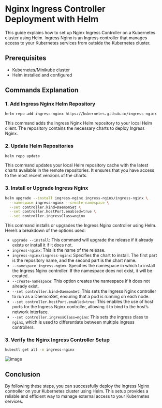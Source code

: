 # Nginx Ingress Controller Deployment with Helm

This guide explains how to set up Nginx Ingress Controller on a Kubernetes cluster using Helm. Ingress Nginx is an Ingress controller that manages access to your Kubernetes services from outside the Kubernetes cluster.

## Prerequisites

- Kubernetes/Minikube cluster
- Helm installed and configured

## Commands Explanation

### 1. Add Ingress Nginx Helm Repository

```bash
helm repo add ingress-nginx https://kubernetes.github.io/ingress-nginx
```

This command adds the Ingress Nginx Helm repository to your local Helm client. The repository contains the necessary charts to deploy Ingress Nginx.

### 2. Update Helm Repositories

```bash
helm repo update
```

This command updates your local Helm repository cache with the latest charts available in the remote repositories. It ensures that you have access to the most recent versions of the charts.

### 3. Install or Upgrade Ingress Nginx

```bash
helm upgrade --install ingress-nginx ingress-nginx/ingress-nginx \
  --namespace ingress-nginx --create-namespace \
  --set controller.kind=DaemonSet \
  --set controller.hostPort.enabled=true \
  --set controller.ingressClass=nginx
```

This command installs or upgrades the Ingress Nginx controller using Helm. Here’s a breakdown of the options used:

- `upgrade --install`: This command will upgrade the release if it already exists or install it if it does not.
- `ingress-nginx`: This is the name of the release.
- `ingress-nginx/ingress-nginx`: Specifies the chart to install. The first part is the repository name, and the second part is the chart name.
- `--namespace ingress-nginx`: Specifies the namespace in which to install the Ingress Nginx controller. If the namespace does not exist, it will be created.
- `--create-namespace`: This option creates the namespace if it does not already exist.
- `--set controller.kind=DaemonSet`: This sets the Ingress Nginx controller to run as a DaemonSet, ensuring that a pod is running on each node.
- `--set controller.hostPort.enabled=true`: This enables the use of host ports for the Ingress Nginx controller, allowing it to bind to the host’s network interface.
- `--set controller.ingressClass=nginx`: This sets the ingress class to `nginx`, which is used to differentiate between multiple ingress controllers.

### 3. Verify the Nginx Ingress Controller Setup

```bash
kubectl get all -n ingress-nginx
```

![image](https://github.com/user-attachments/assets/5cfe1f18-fb53-4890-942d-852c502ddc9d)

## Conclusion

By following these steps, you can successfully deploy the Ingress Nginx controller on your Kubernetes cluster using Helm. This setup provides a reliable and efficient way to manage external access to your Kubernetes services.
